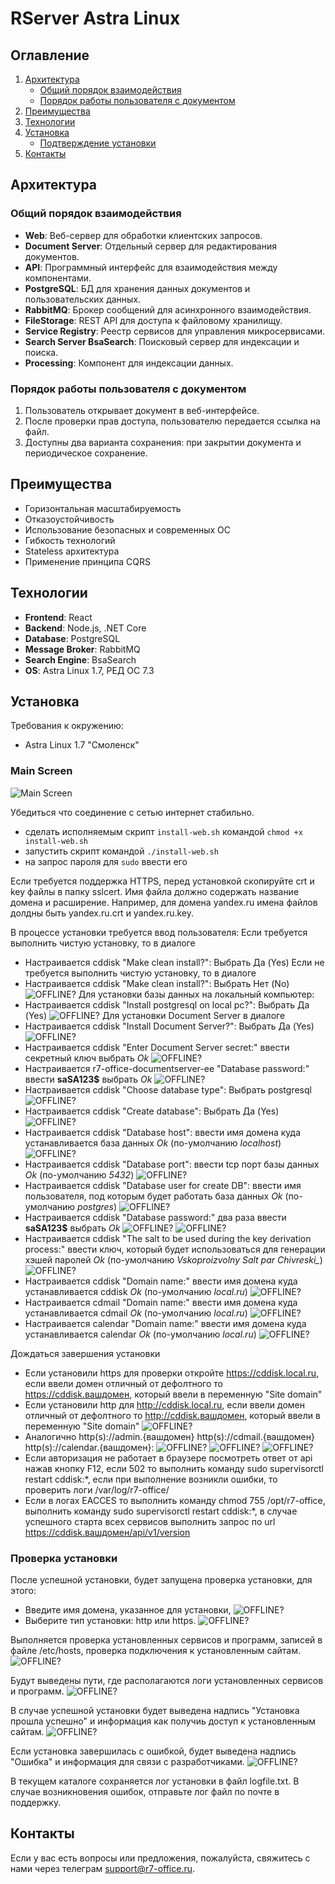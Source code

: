 # RServer Astra Linux
## Оглавление

1. [Архитектура](#архитектура)
    - [Общий порядок взаимодействия](#общий-порядок-взаимодействия)
    - [Порядок работы пользователя с документом](#порядок-работы-пользователя-с-документом)
2. [Преимущества](#преимущества)
3. [Технологии](#технологии)
4. [Установка](#установка)
   - [Подтверждение установки](#подтверждение-установки)
6. [Контакты](#контакты)

## Архитектура

### Общий порядок взаимодействия
- **Web**: Веб-сервер для обработки клиентских запросов.
- **Document Server**: Отдельный сервер для редактирования документов.
- **API**: Программный интерфейс для взаимодействия между компонентами.
- **PostgreSQL**: БД для хранения данных документов и пользовательских данных.
- **RabbitMQ**: Брокер сообщений для асинхронного взаимодействия.
- **FileStorage**: REST API для доступа к файловому хранилищу.
- **Service Registry**: Реестр сервисов для управления микросервисами.
- **Search Server BsaSearch**: Поисковый сервер для индексации и поиска.
- **Processing**: Компонент для индексации данных.

### Порядок работы пользователя с документом
1. Пользователь открывает документ в веб-интерфейсе.
2. После проверки прав доступа, пользователю передается ссылка на файл.
3. Доступны два варианта сохранения: при закрытии документа и периодическое сохранение.

## Преимущества

- Горизонтальная масштабируемость
- Отказоустойчивость
- Использование безопасных и современных ОС
- Гибкость технологий
- Stateless архитектура
- Применение принципа CQRS

## Технологии

- **Frontend**: React
- **Backend**: Node.js, .NET Core
- **Database**: PostgreSQL
- **Message Broker**: RabbitMQ
- **Search Engine**: BsaSearch
- **OS**: Astra Linux 1.7, РЕД ОС 7.3

## Установка

Требования к окружению:
- Astra Linux 1.7 "Смоленск"

### Main Screen
![Main Screen](./main.png)


Убедиться что соединение с сетью интернет стабильно.

- сделать исполняемым скрипт `install-web.sh` командой `chmod +x install-web.sh`
- запустить скрипт командой `./install-web.sh`
- на запрос пароля для `sudo` ввести его

Если требуется поддержка HTTPS, перед установкой скопируйте crt и key файлы в папку sslcert. Имя файла должно содержать название домена и расширение.
Например, для домена yandex.ru имена файлов долдны быть yandex.ru.crt и yandex.ru.key.

В процессе установки требуется ввод пользователя:
Если требуется выполнить чистую установку, то в диалоге
- Настраивается cddisk "Make clean install?": Выбрать Да (Yes)
Если не требуется выполнить чистую установку, то в диалоге
- Настраивается cddisk "Make clean install?": Выбрать Нет (No)
![OFFLINE?](./cleaninstall.png)
Для установки базы данных на локальный компьютер:
- Настраивается cddisk "Install postgresql on local pc?": Выбрать Да (Yes)
![OFFLINE?](./installpostgres.png)
Для установки Document Server в диалоге
- Настраивается cddisk "Install Document Server?": Выбрать Да (Yes)
![OFFLINE?](./installds.png)
- Настраивается cddisk "Enter Document Server secret:" ввести секретный ключ выбрать *Ok*
![OFFLINE?](./ds_secret.png)
- Настраивается r7-office-documentserver-ee "Database password:" ввести **saSA123$** выбрать *Ok*
![OFFLINE?](./ds_dbpasswd.png)
- Настраивается cddisk "Choose database type": Выбрать postgresql
![OFFLINE?](./postgres_type.png)
- Настраивается cddisk "Create database": Выбрать Да (Yes)
![OFFLINE?](./postgres_crdb.png)
- Настраивается cddisk "Database host": ввести имя домена куда устанавливается база данных *Ok* (по-умолчанию *localhost*)
![OFFLINE?](./postgres_host.png)
- Настраивается cddisk "Database port": ввести tcp порт базы данных *Ok* (по-умолчанию *5432*)
![OFFLINE?](./postgres_port.png)
- Настраивается cddisk "Database user for create DB": ввести имя пользователя, под которым будет работать база данных *Ok* (по-умолчанию *postgres*)
![OFFLINE?](./postgres_db.png)
- Настраивается cddisk "Database password:" два раза ввести **saSA123$** выбрать *Ok*
![OFFLINE?](./postgres_pwd.png)
![OFFLINE?](./postgres_retype_pwd.png)
- Настраивается cddisk "The salt to be used during the key derivation process:" ввести ключ, который будет использоваться для генерации хэшей паролей *Ok* (по-умолчанию *Vskoproizvolny Salt par Chivreski_*)
![OFFLINE?](./postgres_key.png)
- Настраивается cddisk "Domain name:" ввести имя домена куда устанавливается cddisk *Ok* (по-умолчанию *local.ru*)
![OFFLINE?](./cddisk_domain.png)
- Настраивается cdmail "Domain name:" ввести имя домена куда устанавливается cdmail *Ok* (по-умолчанию *local.ru*)
![OFFLINE?](./cdmail_host.png)
- Настраивается calendar "Domain name:" ввести имя домена куда устанавливается calendar *Ok* (по-умолчанию *local.ru*)
![OFFLINE?](./calendar_host.png)

Дождаться завершения установки

- Если установили https для проверки откройте https://cddisk.local.ru, если ввели домен отличный от дефолтного то https://cddisk.вашдомен, который ввели в переменную "Site domain"
- Если установили http для http://cddisk.local.ru, если ввели домен отличный от дефолтного то http://cddisk.вашдомен, который ввели в переменную "Site domain"
![OFFLINE?](./check_cddisk.png)
- Аналогично http(s)://admin.{вашдомен} http(s)://cdmail.{вашдомен} http(s)://calendar.{вашдомен}:
![OFFLINE?](./check_admin.png)
![OFFLINE?](./check_cdmail.png)
![OFFLINE?](./check_calendar.png)
- Если авторизация не работает в браузере посмотреть ответ от api нажав кнопку F12, если 502 то выполнить команду sudo supervisorctl restart cddisk:*, если при выполнение возникли ошибки, то проверить логи /var/log/r7-office/
- Если в логах EACCES то выполнить команду chmod 755 /opt/r7-office, выполнить команду sudo supervisorctl restart cddisk:*, в случае успешного старта всех сервисов выполнить запрос по url https://cddisk.вашдомен/api/v1/version

### Проверка установки

После успешной установки, будет запущена проверка установки, для этого:
- Введите имя домена, указанное для установки,
![OFFLINE?](./check_1.png)
- Выберите тип установки: http или https.
![OFFLINE?](./check_2.png)

Выполняется проверка установленных сервисов и программ, записей в файле /etc/hosts, проверка подключения к установленным сайтам.
![OFFLINE?](./check_3.png)

Будут выведены пути, где располагаются логи установленных сервисов и программ.
![OFFLINE?](./check_4.png)

В случае успешной установки будет выведена надпись "Установка прошла успешно" и информация как получиь доступ к установленным сайтам.
![OFFLINE?](./check_5.png)

Если установка завершилась с ошибкой, будет выведена надпись "Ошибка" и информация для связи с разработчиками.
![OFFLINE?](./check_error.png)

В текущем каталоге сохраняется лог установки в файл logfile.txt.
В случае возникновения ошибок, отправьте лог файл по почте в поддержку.

## Контакты

Если у вас есть вопросы или предложения, пожалуйста, свяжитесь с нами через телеграм support@r7-office.ru.
